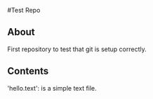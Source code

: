 #Test Repo

## About
First repository to test that git is setup correctly.

## Contents
'hello.text': is a simple text file.